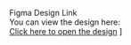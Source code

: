  Figma Design Link  
You can view the design here:  
[ Click here to open the design]([(https://www.figma.com/design/v0X3IIHTjytDXCcAPPpsJd/teacher-(Nour)?node-id=0-1&t=o2yUZxNsKsd7UMFY-1))
]

